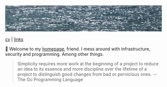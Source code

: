 ![sea](sea.jpg)

[cv](cv.md) | [links](links.md)

👋 Welcome to my [homepage](https://github.com/jreisinger/jreisinger.github.io), friend. I mess around with infrastructure, security and programming. Among other things.

> Simplicity requires more work at the beginning of a project to reduce an idea to its essence and more discipline over the lifetime of a project to distinguish good changes from bad or pernicious ones. -- The Go Programming Language
